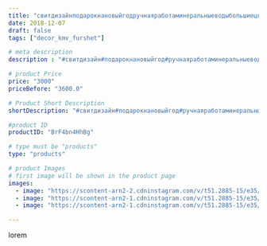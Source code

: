```yaml
---
title: "свитдизайнподарокнановыйгодручнаяработаминеральныеводыбольшиецветыпятигорсксветильникиизизолонапятигорск"
date: 2018-12-07
draft: false
tags: ["decor_kmv_furshet"]

# meta description
description : "#свитдизайн#подарокнановыйгод#ручнаяработаминеральныеводы#большиецветыпятигорск#светильникиизизолонапятигорск#"

# product Price
price: "3000"
priceBefore: "3600.0"

# Product Short Description
shortDescription: "#свитдизайн#подарокнановыйгод#ручнаяработаминеральныеводы#большиецветыпятигорск#светильникиизизолонапятигорск#"

#product ID
productID: "BrF4bn4HhBg"

# type must be "products"
type: "products"

# product Images
# first image will be shown in the product page
images:
  - image: "https://scontent-arn2-2.cdninstagram.com/v/t51.2885-15/e35/45605088_2003254279971044_3557271428154919106_n.jpg?se=7&tp=1&_nc_ht=scontent-arn2-2.cdninstagram.com&_nc_cat=108&_nc_ohc=ClyTxOLuJPYAX_jfaPO&oh=96729c088416d13999d87db334519a0c&oe=607552E3&ig_cache_key=MTkyOTE5NjE5ODk4NjQxOTY0MA%3D%3D.2"
  - image: "https://scontent-arn2-1.cdninstagram.com/v/t51.2885-15/e35/46072915_552170638542076_3842286550814985362_n.jpg?se=7&tp=1&_nc_ht=scontent-arn2-1.cdninstagram.com&_nc_cat=104&_nc_ohc=Mx_9ltfiDqAAX_ImFS8&oh=a8ef5a9d326f6b9fb9f2f3a4b4d600c5&oe=6072DF88&ig_cache_key=MTkyOTE5NjE5ODk1Mjg5MTQwMA%3D%3D.2"
  - image: "https://scontent-arn2-1.cdninstagram.com/v/t51.2885-15/e35/47378285_751213165256061_1959643266551893315_n.jpg?se=7&tp=1&_nc_ht=scontent-arn2-1.cdninstagram.com&_nc_cat=109&_nc_ohc=in91LaISISkAX9gx-fW&oh=3275a9332bc4da969adea01d3534d0ed&oe=607443DC&ig_cache_key=MTkyOTE5NjE5ODkzNjA1NzQ0NA%3D%3D.2"

---
```

lorem

